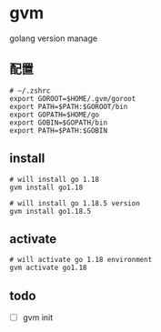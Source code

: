 # gvm

golang version manage

## 配置

```shell
# ~/.zshrc
export GOROOT=$HOME/.gvm/goroot
export PATH=$PATH:$GOROOT/bin
export GOPATH=$HOME/go
export GOBIN=$GOPATH/bin
export PATH=$PATH:$GOBIN
```

## install

```shell
# will install go 1.18
gvm install go1.18

# will install go 1.18.5 version
gvm install go1.18.5
```

## activate

```shell
# will activate go 1.18 environment
gvm activate go1.18
```

## todo

- [ ] gvm init